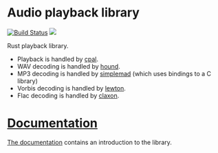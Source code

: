 # Audio playback library

[![Build Status](https://travis-ci.org/tomaka/rodio.svg?branch=master)](https://travis-ci.org/tomaka/rodio)
[![](http://meritbadge.herokuapp.com/rodio)](https://crates.io/crates/rodio)

Rust playback library.

 - Playback is handled by [cpal](https://github.com/tomaka/cpal).
 - WAV decoding is handled by [hound](https://github.com/ruud-v-a/hound).
 - MP3 decoding is handled by [simplemad](https://github.com/bendykst/simple-mad.rs) (which uses bindings to a C library)
 - Vorbis decoding is handled by [lewton](https://github.com/est31/lewton).
 - Flac decoding is handled by [claxon](https://github.com/ruuda/claxon).

# [Documentation](http://docs.rs/rodio)

[The documentation](http://docs.rs/rodio) contains an introduction to the library.
